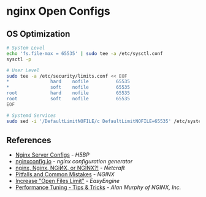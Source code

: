 # nginx Open Configs

## OS Optimization

```bash
# System Level
echo 'fs.file-max = 65535' | sudo tee -a /etc/sysctl.conf
sysctl -p

# User Level
sudo tee -a /etc/security/limits.conf << EOF
*               hard    nofile          65535
*               soft    nofile          65535
root            hard    nofile          65535
root            soft    nofile          65535
EOF

# Systemd Services
sudo sed -i '/DefaultLimitNOFILE/c DefaultLimitNOFILE=65535' /etc/systemd/*.conf
```

## References

- [Nginx Server Configs](https://github.com/h5bp/server-configs-nginx) - *H5BP*
- [nginxconfig.io](https://nginxconfig.io/) - *nginx configuration generator*
- [nginx, Nginx, NGiИX, or NGINX?!](https://news.netcraft.com/archives/2018/02/20/nginx-nginx-nginx-or-nginx.html) - *Netcraft*
- [Pitfalls and Common Mistakes](https://www.nginx.com/resources/wiki/start/topics/tutorials/config_pitfalls/) - *NGINX*
- [Increase "Open Files Limit"](https://easyengine.io/tutorials/linux/increase-open-files-limit/) - *EasyEngine*
- [Performance Tuning - Tips & Tricks](https://www.nginx.com/blog/performance-tuning-tips-tricks/) - *Alan Murphy of NGINX, Inc.*
